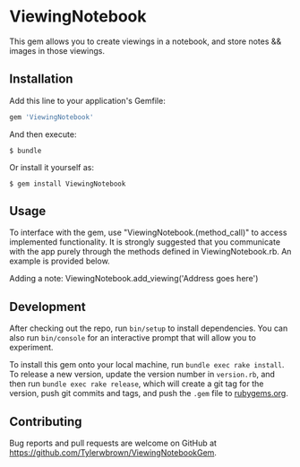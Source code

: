 # ViewingNotebook

This gem allows you to create viewings in a notebook, and store notes && images in those viewings.

## Installation

Add this line to your application's Gemfile:

```ruby
gem 'ViewingNotebook'
```

And then execute:

    $ bundle

Or install it yourself as:

    $ gem install ViewingNotebook

## Usage
To interface with the gem, use "ViewingNotebook.(method_call)" to access implemented functionality. It is strongly suggested that you communicate with the app purely through the methods defined in ViewingNotebook.rb. An example is provided below.

Adding a note:
ViewingNotebook.add_viewing('Address goes here')


## Development

After checking out the repo, run `bin/setup` to install dependencies. You can also run `bin/console` for an interactive prompt that will allow you to experiment.

To install this gem onto your local machine, run `bundle exec rake install`. To release a new version, update the version number in `version.rb`, and then run `bundle exec rake release`, which will create a git tag for the version, push git commits and tags, and push the `.gem` file to [rubygems.org](https://rubygems.org).

## Contributing

Bug reports and pull requests are welcome on GitHub at https://github.com/Tylerwbrown/ViewingNotebookGem.
